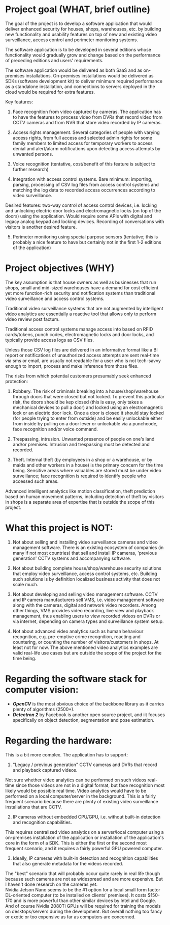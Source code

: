 # Project goal (WHAT, brief outline)
The goal of the project is to develop a software application that would deliver
enhanced security for houses, shops, warehouses, etc. by building new functionality
and usability features on top of new and existing video surveillance, access control
and perimeter monitoring systems.

The software application is to be developed in several editions whose functionality
would gradually grow and change based on the performance of preceding editions
and users' requirements.

The software application would be delivered as both SaaS and as on-premises installations.
On-premises installations would be delivered as SDKs (software development kit)
to deliver minimum required performance as a standalone installation, and connections
to servers deployed in the cloud would be required for extra features.

Key features:
1. Face recognition from video captured by cameras.
The application has to have the features to process video from DVRs that record
video from CCTV cameras and from NVR that store video recorded by IP cameras.

2. Access rights management.
Several categories of people with varying access rights, from full access and selected admin
rights for some family members to limited access for temporary workers to access denial
and alert/alarm notifications upon detecting access attempts by unwanted persons.

3. Voice recognition (tentative, cost/benefit of this feature is subject to further research)

4. Integration with access control systems.
Bare minimum: importing, parsing, processing of CSV log files from access control systems
and matching the log data to recorded access occurrences according to video surveillance.

Desired features: two-way control of access control devices, i.e. locking and unlocking
electric door locks and electromagnetic locks (on top of the doors) using the application.
Would require some APIs with digital and legacy analog keypad and locking devices.
Recording of conversations with visitors is another desired feature.

5. Perimeter monitoring using special purpose sensors (tentative; this is probably
a nice feature to have but certainly not in the first 1-2 editions of the application)


# Project objectives (WHY)
The key assumption is that house owners as well as businesses that run shops, small and
mid-sized warehouses have a demand for cost efficient yet more function-rich security and
notification systems than traditional video surveillance and access control systems.

Traditional video surveillance systems that are not augmented by intelligent video analytics
are essentially a reactive tool that allows only to perform video review post factum.

Traditional access control systems manage access into based on RFID cards/tokens,
punch codes, electromagnetic locks and door locks, and typically provide access logs
as CSV files.


Unless those CSV log files are delivered in an informative format like a BI report
or notifications of unauthorized access attempts are sent real-time via sms or email,
are usually not readable for a user who is not tech-savvy enough to import,
process and make inference from those files.

The risks from which potential customers presumably seek enhanced protection:

1. Robbery.
The risk of criminals breaking into a house/shop/warehouse through doors that were closed but not locked.
To prevent this particular risk, the doors should be kep closed (this is easy, only takes a mechanical
devices to pull a door) and locked using an electromagnetic lock or an electric door lock.
Once a door is closed it should stay locked (for people trying to enter from outside) and
be easily unlockable either from inside by pulling on a door lever or unlockable via a punchcode,
face recognition and/or voice command.

2. Trespassing, intrusion.
Unwanted presence of people on one's land and/or premises.
Intrusion and trespassing must be detected and recorded.

3. Theft.
Internal theft (by employees in a shop or a warehouse, or by maids and other workers in a house)
is the primary concern for the time being.
Sensitive areas where valuables are stored must be under video surveillance;
face recognition is required to identify people who accessed such areas.

Advanced intelligent analytics like motion classification, theft prediction based on
human movement patterns, including detection of theft by visitors in shops is a separate area
of expertise that is outside the scope of this project.

# What this project is NOT:

1. Not about selling and installing video surveillance cameras and video management software.
There is an existing ecosystem of companies (in many if not most countries) that sell and install IP cameras, 'previous generation' CCTV systems and accompanying software.

2. Not about building complete house/shop/warehouse security solutions that employ video surveillance, access control systems, etc.
Building such solutions is by definition localized business activity that does not scale much.

3. Not about developing and selling video management software.
CCTV and IP camera manufacturers sell VMS, i.e. video management software along with the cameras,
digital and network video recorders. Among other things, VMS provides video recording, live view
and playback management, thus enabling users to view recorded videos on DVRs or via internet,
depending on camera types and surveillance system setup.

4. Not about advanced video analytics such as human behaviour recognition, e.g. pre-emptive
crime recognition, reacting and countering, or counting the number of visitors/customers in shops.
At least not for now. The above mentioned video analytics examples are valid real-life use cases
but are outside the scope of the project for the time being.

# Regarding the software stack for computer vision: 

* _**OpenCV**_ is the most obvious choice of the backbone library as it carries plenty of algorithms (2500+). 
* _**Detectron 2**_ by Facebook is another open source project, and iit focuses specifically on object detection, segmentation and pose estimation.

# Regarding the hardware:

This is a bit more complex. The application has to support:

1. "Legacy / previous generation" CCTV cameras and DVRs that record and playback captured videos.

Not sure whether video analytics can be performed on such videos real-time since those videos are not in a digital format, but face recognition most likely would be possible real time.
Video analytics would have to be performed on a local computer/server in the background. 
This is a fairly frequent scenario because there are plenty of existing video surveillance installations that are CCTV.

2. IP cameras without embedded CPU/GPU, i.e. without built-in detection and recognition capabilities.

This requires centralized video analytics on a server/local computer using a on-premises installation of the application or installation of the application's core in the form of a SDK. 
This is either the first or the second most frequent scenario, and it requires a fairly powerful GPU powered computer.

3. Ideally, IP cameras with built-in detection and recognition capabilities that also generate metadata for the videos recorded.

The "best" scenario that will probably occur quite rarely in real life though because such cameras are not as widespread and are more expensive. But I haven't done research on the cameras yet.  
Nvidia Jetson Nano seems to be the #1 option for a local small form factor DL-oriented computer (to be installed on clients' premises).
It costs $150-170 and is more powerful than other similar devices by Intel and Google.
And of course Nvidia 2080Ti GPUs will be required for training the models on desktops/servers during the development. 
But overall nothing too fancy or exotic or too expensive as far as computers are concerned.
